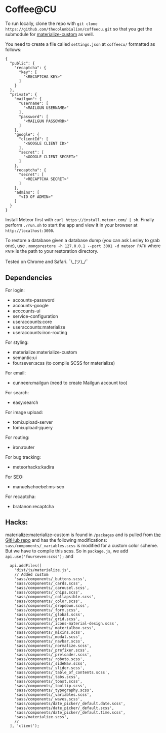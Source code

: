 # Coffee@CU

To run locally, clone the repo with `git clone https://github.com/thecolumbialion/coffeecu.git` so that you get the submodule for [materialize-custom](https://github.com/parthibanloganathan/materialize-custom) as well.

You need to create a file called `settings.json` at `coffeecu/` formatted as follows:
```
{
  "public": {
    "recaptcha": {
      "key": [
        "<RECAPTCHA KEY>"
      ]
    }
  },
  "private": {
    "mailgun": {
      "username": [
        "<MAILGUN USERNAME>"        
      ],
      "password": [
        "<MAILGUN PASSOWRD>"
      ]
    },
    "google": {
      "clientId": [
        "<GOOGLE CLIENT ID>"
      ],
      "secret": [
        "<GOOGLE CLIENT SECRET>"
      ]
    },
    "recaptcha": {
      "secret": [
        "<RECAPTCHA SECRET>"
      ]
    },
    "admins": [
      "<ID OF ADMIN>"
    ]
  }
}

```

Install Meteor first with `curl https://install.meteor.com/ | sh`. Finally perform `./run.sh` to start the app and view it in your browser at `http://localhost:3000`.

To restore a database given a database dump (you can ask Lesley to grab one), use . `mongorestore -h 127.0.0.1 --port 3001 -d meteor PATH` where `PATH` is the path to your restoration directory.

Tested on Chrome and Safari. ¯\\\_(ツ)_/¯


Dependencies
------------
For login:
- accounts-password
- accounts-google
- acccounts-ui
- service-configuration
- useraccounts:core
- useraccounts:materialize
- useraccounts:iron-routing

For styling:
- materialize:materialize-custom
- semantic:ui
- fourseven:scss (to compile SCSS for materialize)

For email:
- cunneen:mailgun (need to create Mailgun account too)

For search:
- easy:search

For image upload:
- tomi:upload-server
- tomi:upload-jquery

For routing:
- iron:router

For bug tracking:
- meteorhacks:kadira

For SEO:
- manuelschoebel:ms-seo

For recaptcha:
- bratanon:recaptcha

Hacks:
-----
materialize:materialize-custom is found in `/packages` and is pulled from [the GitHub repo](https://github.com/Dogfalo/materialize) and has the following modifications:
`sass/components/_variables.scss` is modified for a custom color scheme. But we have to compile this scss. So in `package.js`, we add `api.use('fourseven:scss');` and 
```
  api.addFiles([
    'dist/js/materialize.js',
    // Added custom
    'sass/components/_buttons.scss',
    'sass/components/_cards.scss',
    'sass/components/_carousel.scss',
    'sass/components/_chips.scss',
    'sass/components/_collapsible.scss',
    'sass/components/_color.scss',
    'sass/components/_dropdown.scss',
    'sass/components/_form.scss',
    'sass/components/_global.scss',
    'sass/components/_grid.scss',
    'sass/components/_icons-material-design.scss',
    'sass/components/_materialbox.scss',
    'sass/components/_mixins.scss',
    'sass/components/_modal.scss',
    'sass/components/_navbar.scss',
    'sass/components/_normalize.scss',
    'sass/components/_prefixer.scss',
    'sass/components/_preloader.scss',
    'sass/components/_roboto.scss',
    'sass/components/_sideNav.scss',
    'sass/components/_slider.scss',
    'sass/components/_table_of_contents.scss',
    'sass/components/_tabs.scss',
    'sass/components/_toast.scss',
    'sass/components/_tooltip.scss',
    'sass/components/_typography.scss',
    'sass/components/_variables.scss',
    'sass/components/_waves.scss',
    'sass/components/date_picker/_default.date.scss',
    'sass/components/date_picker/_default.scss',
    'sass/components/date_picker/_default.time.scss',
    'sass/materialize.scss',
    //
  ], 'client');
```
